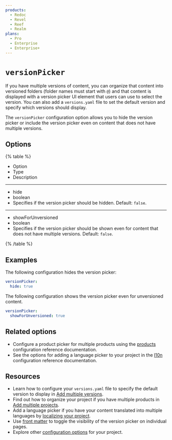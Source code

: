 ```yaml
---
products:
  - Redoc
  - Revel
  - Reef
  - Realm
plans:
  - Pro
  - Enterprise
  - Enterprise+
---
```

# `versionPicker`

If you have multiple versions of content, you can organize that content into versioned folders (folder names must start with `@`) and that content is displayed with a version picker UI element that users can use to select the version.
You can also add a `versions.yaml` file to set the default version and specify which versions should display.

The `versionPicker` configuration option allows you to hide the version picker or include the version picker even on content that does not have multiple versions.

## Options

{% table %}

- Option
- Type
- Description

---

- hide
- boolean
- Specifies if the version picker should be hidden.
  Default: `false`.

---

- showForUnversioned
- boolean
- Specifies if the version picker should be shown even for content that does not have multiple versions.
  Default: `false`.

{% /table %}

## Examples

The following configuration hides the version picker:

```yaml
versionPicker:
  hide: true
```

The following configuration shows the version picker even for unversioned content.

```yaml
versionPicker:
  showForUnversioned: true
```

## Related options

- Configure a product picker for multiple products using the [products](./products.md) configuration reference documentation.
- See the options for adding a language picker to your project in the [l10n](./l10n.md) configuration reference documentation.

## Resources

- Learn how to configure your `versions.yaml` file to specify the default version to display in [Add multiple versions](../author/how-to/versions.md).
- Find out how to organize your project if you have multiple products in [Add multiple projects](../author/how-to/multiple-products.md).
- Add a language picker if you have your content translated into multiple languages by [localizing your project](../author/how-to/config-l10n/index.md).
- Use [front matter](./front-matter-config.md) to toggle the visibility of the version picker on individual pages.
- Explore other [configuration options](./index.md) for your project.

